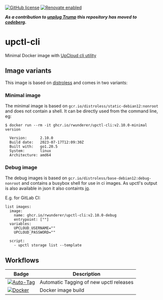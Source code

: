 [![GitHub license](https://img.shields.io/github/license/rwunderer/upctl-cli.svg)](https://github.com/rwunderer/upctl-cli/blob/main/LICENSE)
<a href="https://renovatebot.com"><img alt="Renovate enabled" src="https://img.shields.io/badge/renovate-enabled-brightgreen.svg?style=flat-square"></a>

***As a contribution to [unplug Trump](https://www.kuketz-blog.de/unplugtrump-mach-dich-digital-unabhaengig-von-trump-und-big-tech/) this repository has moved to [codeberg](https://codeberg.org/capercode/upctl-cli).***

# upctl-cli
Minimal Docker image with [UpCloud cli utility](https://github.com/UpCloudLtd/upcloud-cli)

## Image variants

This image is based on [distroless](https://github.com/GoogleContainerTools/distroless) and comes in two variants:

### Minimal image

The minimal image is based on `gcr.io/distroless/static-debian12:nonroot` and does not contain a shell. It can be directly used from the command line, eg:

```
$ docker run --rm -it ghcr.io/rwunderer/upctl-cli:v2.10.0-minimal version

  Version:      2.10.0
  Build date:   2023-07-17T12:09:30Z
  Built with:   go1.20.5
  System:       linux
  Architecture: amd64

```

### Debug image

The debug images is based on `gcr.io/distroless/base-debian12:debug-nonroot` and contains a busybox shell for use in ci images.
As upctl's output is also available in json it also containts [jq](https://github.com/jqlang/jq).

E.g. for GitLab CI:

```
list images:
  image:
    name: ghcr.io/rwunderer/upctl-cli:v2.10.0-debug
    entrypoint: [""]
  variables:
    UPCLOUD_USERNAME=""
    UPCLOUD_PASSWORD=""

  script:
    - upctl storage list --template
```

## Workflows

| Badge      | Description
|------------|---------
|[![Auto-Tag](https://github.com/rwunderer/upctl-cli/actions/workflows/renovate-create-tag.yml/badge.svg)](https://github.com/rwunderer/upctl-cli/actions/workflows/renovate-create-tag.yml) | Automatic Tagging of new upctl releases
|[![Docker](https://github.com/rwunderer/upctl-cli/actions/workflows/docker-publish.yml/badge.svg)](https://github.com/rwunderer/upctl-cli/actions/workflows/docker-publish.yml) | Docker image build
